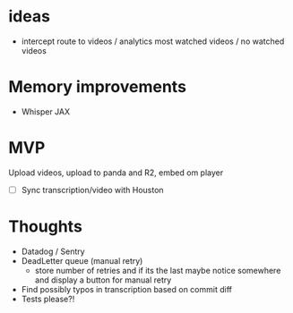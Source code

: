 # ideas

- intercept route to videos / analytics most watched videos / no watched videos

# Memory improvements

- Whisper JAX

# MVP

Upload videos, upload to panda and R2, embed om player

- [ ] Sync transcription/video with Houston

# Thoughts

- Datadog / Sentry
- DeadLetter queue (manual retry)
  - store number of retries and if its the last maybe notice somewhere and display a button for manual retry
- Find possibly typos in transcription based on commit diff
- Tests please?!